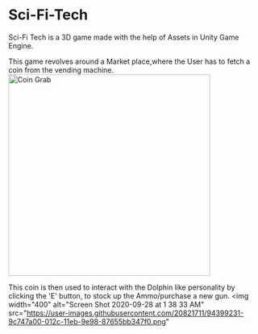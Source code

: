 # Sci-Fi-Tech

Sci-Fi Tech is a 3D game made with the help of Assets in Unity Game Engine. 

This game revolves around a Market place,where the User has to fetch a coin from the vending machine.
<img width="400" alt="Coin Grab" src="https://user-images.githubusercontent.com/20821711/94399092-620add00-012c-11eb-92c2-bbb6ed82854b.png">

This coin is then used to interact with the Dolphin like personality by clicking the 'E' button, to stock up the Ammo/purchase a new gun.
<img width="400" alt="Screen Shot 2020-09-28 at 1 38 33 AM" src="https://user-images.githubusercontent.com/20821711/94399231-9c747a00-012c-11eb-9e98-87655bb347f0.png"

